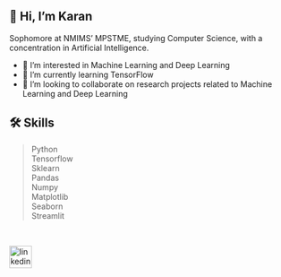 ## 👋 Hi, I’m Karan 

Sophomore at NMIMS’ MPSTME, studying Computer Science, with a concentration in Artificial Intelligence.

- 👀 I’m interested in Machine Learning and Deep Learning 
- 🌱 I’m currently learning TensorFlow
- 👯 I’m looking to collaborate on research projects related to Machine Learning and Deep Learning

## 🛠️ Skills
> Python <br>
> Tensorflow <br>
> Sklearn <br>
> Pandas <br>
> Numpy <br>
> Matplotlib <br>
> Seaborn <br>
> Streamlit <br>


<br>
<!---
Karan-Manikani/Karan-Manikani is a ✨ special ✨ repository because its `README.md` (this file) appears on your GitHub profile.
You can click the Preview link to take a look at your changes.
--->

[<img src='https://cdn-icons-png.flaticon.com/512/174/174857.png' alt='linkedin' height='40'>](https://www.linkedin.com/in/karan-manikani/) 
